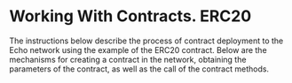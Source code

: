 # Working With Contracts. ERC20

The instructions below describe the process of contract deployment to the Echo network using the example of the ERC20 contract.
Below are the mechanisms for creating a contract in the network, obtaining the parameters of the contract, as well as the call of the contract methods.